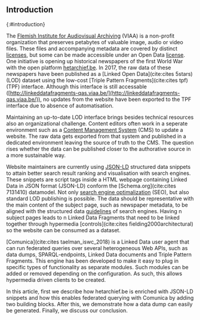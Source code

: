 ## Introduction
{:#introduction}

The [Flemish Institute for Audiovisual Archiving](https://viaa.be) (VIAA) is a non-profit organization that preserves petabytes of valuable image, audio or video files. These files and accompanying metadata are covered by distinct [licenses](https://viaa.be/nl/portaal/support-category/item/viaa-licenties-in-het-archiefsysteem), but some can be made accessible under an Open Data [license](https://creativecommons.org/publicdomain/zero/1.0/). One initiative is opening up historical newspapers of the first World War with the open platform [hetarchief.be](https://hetarchief.be). In 2017, the raw data of these newspapers have been published as a [Linked Open Data](cite:cites 5stars) (LOD) dataset using the low-cost [Triple Pattern Fragments](cite:cites tpf) (TPF) interface. Although this interface is still accessable ([http://linkeddatafragments-qas.viaa.be/](http://linkeddatafragments-qas.viaa.be/)), no updates from the website have been exported to the TPF interface due to absence of automatisation.

Maintaining an up-to-date LOD interface brings besides technical resources also an organizational challenge. Content editors often work in a seperate environment such as a [Content Management System](https://en.wikipedia.org/wiki/Content_management_system) (CMS) to update a website. The raw data gets exported from that system and published in a dedicated environment leaving the source of truth to the CMS. The question rises whether the data can be published closer to the authorative source in a more sustainable way.

Website maintainers are currently using [JSON-LD](https://json-ld.org/spec/latest/json-ld/) structured data snippets to attain better search result ranking and visualisation with search engines. These snippets are script tags inside a HTML webpage containing Linked Data in JSON format (JSON-LD) conform the [Schema.org](cite:cites 7131410) datamodel. Not only [search engine optimalization](https://support.google.com/webmasters/answer/3069489?hl=en) (SEO), but also standard LOD publishing is possible. The data should be representative with the main content of the subject page, such as newspaper metadata, to be aligned with the structured data [guidelines](https://developers.google.com/search/docs/guides/sd-policies) of search engines. Having n subject pages leads to n Linked Data Fragments that need to be linked together through hypermedia [controls](cite:cites fielding2000architectural) so the website can be consumed as a dataset.

[Comunica](cite:cites taelman_iswc_2018) is a Linked Data user agent that can run federated queries over several heterogeneous Web APIs, such as data dumps, SPARQL-endpoints, Linked Data documents and Triple Pattern Fragments. This engine has been developed to make it easy to plug in specific types of functionality as separate modules. Such modules can be added or removed depending on the configuration. As such, this allows hypermedia driven clients to be created.

In this article, first we describe how hetarchief.be is enriched with JSON-LD snippets and how this enables federated querying with Comunica by adding two building blocks. After this, we demonstrate how a data dump can easily be generated. Finally, we discuss our conclusion.


